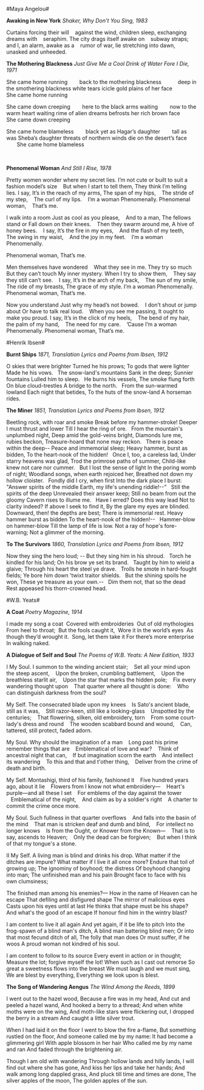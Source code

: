 #Maya Angelou#

**Awaking in New York**
*Shaker, Why Don’t You Sing, 1983*

Curtains forcing their will   
against the wind,
children sleep,
exchanging dreams with   
seraphim. The city
drags itself awake on   
subway straps; and
I, an alarm, awake as a   
rumor of war,
lie stretching into dawn,   
unasked and unheeded.

**The Mothering Blackness**
*Just Give Me a Cool Drink of Water Fore I Die, 1971*

She came home running
       back to the mothering blackness   
       deep in the smothering blackness
white tears icicle gold plains of her face   
       She came home running

She came down creeping
       here to the black arms waiting
       now to the warm heart waiting
rime of alien dreams befrosts her rich brown face   
       She came down creeping

She came home blameless
       black yet as Hagar’s daughter
       tall as was Sheba’s daughter
threats of northern winds die on the desert’s face   
       She came home blameless</p> <br>

**Phenomenal Woman**
*And Still I Rise, 1978*

Pretty women wonder where my secret lies.
I’m not cute or built to suit a fashion model’s size   
But when I start to tell them,
They think I’m telling lies.
I say,
It’s in the reach of my arms,
The span of my hips,   
The stride of my step,   
The curl of my lips.   
I’m a woman
Phenomenally.
Phenomenal woman,   
That’s me.

I walk into a room
Just as cool as you please,   
And to a man,
The fellows stand or
Fall down on their knees.   
Then they swarm around me,
A hive of honey bees.   
I say,
It’s the fire in my eyes,   
And the flash of my teeth,   
The swing in my waist,   
And the joy in my feet.   
I’m a woman
Phenomenally.

Phenomenal woman,
That’s me.

Men themselves have wondered   
What they see in me.
They try so much
But they can’t touch
My inner mystery.
When I try to show them,   
They say they still can’t see.   
I say,
It’s in the arch of my back,   
The sun of my smile,
The ride of my breasts,
The grace of my style.
I’m a woman
Phenomenally.
Phenomenal woman,
That’s me.

Now you understand
Just why my head’s not bowed.   
I don’t shout or jump about
Or have to talk real loud.   
When you see me passing,
It ought to make you proud.
I say,
It’s in the click of my heels,   
The bend of my hair,   
the palm of my hand,   
The need for my care.   
’Cause I’m a woman
Phenomenally.
Phenomenal woman,
That’s me.

#Henrik Ibsen#

**Burnt Ships**
*1871, Translation Lyrics and Poems from Ibsen, 1912*

O skies that were brighter
Turned he his prows;
To gods that were lighter
Made he his vows.
 
The snow-land's mountains
Sank in the deep;
Sunnier fountains
Lulled him to sleep.
 
He burns his vessels,
The smoke flung forth
On blue cloud-trestles
A bridge to the north.
 
From the sun-warmed lowland
Each night that betides,
To the huts of the snow-land
A horseman rides.


**The Miner**
*1851, Translation Lyrics and Poems from Ibsen, 1912*

Beetling rock, with roar and smoke
Break before my hammer-stroke!
Deeper I must thrust and lower
Till I hear the ring of ore.
 
From the mountain's unplumbed night,
Deep amid the gold-veins bright,
Diamonds lure me, rubies beckon,
Treasure-hoard that none may reckon.
 
There is peace within the deep--
Peace and immemorial sleep;
Heavy hammer, burst as bidden,
To the heart-nook of the hidden!
 
Once I, too, a careless lad,
Under starry heavens was glad,
Trod the primrose paths of summer,
Child-like knew not care nor cummer.
 
But I lost the sense of light
In the poring womb of night;
Woodland songs, when earth rejoiced her,
Breathed not down my hollow cloister.
 
Fondly did I cry, when first
Into the dark place I burst:
"Answer spirits of the middle
Earth, my life's unending riddle!--"
 
Still the spirits of the deep
Unrevealed their answer keep;
Still no beam from out the gloomy
Cavern rises to illume me.
 
Have I erred? Does this way lead
Not to clarity indeed?
If above I seek to find it,
By the glare my eyes are blinded.
 
Downward, then! the depths are best;
There is immemorial rest.
Heavy hammer burst as bidden
To the heart-nook of the hidden!--
 
Hammer-blow on hammer-blow
Till the lamp of life is low.
Not a ray of hope's fore-warning;
Not a glimmer of the morning.

**To The Survivors**
*1860, Translation Lyrics and Poems from Ibsen, 1912*

Now they sing the hero loud; --
But they sing him in his shroud.
 
Torch he kindled for his land;
On his brow ye set its brand.
 
Taught by him to wield a glaive;
Through his heart the steel ye drave.
 
Trolls he smote in hard-fought fields;
Ye bore him down 'twixt traitor shields.
 
But the shining spoils he won,
These ye treasure as your own.--
 
Dim them not, that so the dead
Rest appeased his thorn-crowned head.


#W.B. Yeats#

**A Coat**
*Poetry Magazine, 1914*

I made my song a coat 
Covered with embroideries 
Out of old mythologies 
From heel to throat; 
But the fools caught it, 
Wore it in the world’s eyes 
As though they’d wrought it. 
Song, let them take it
For there’s more enterprise 
In walking naked.


**A Dialogue of Self and Soul**
*The Poems of W.B. Yeats: A New Edition, 1933*

I
My Soul. I summon to the winding ancient stair;
   Set all your mind upon the steep ascent,
   Upon the broken, crumbling battlement,
   Upon the breathless starlit air,
   Upon the star that marks the hidden pole;
   Fix every wandering thought upon
   That quarter where all thought is done:
   Who can distinguish darkness from the soul?

My Self. The consecrated blade upon my knees
   Is Sato's ancient blade, still as it was,
   Still razor-keen, still like a looking-glass
   Unspotted by the centuries;
   That flowering, silken, old embroidery, torn
   From some court-lady's dress and round
   The wooden scabbard bound and wound,
   Can, tattered, still protect, faded adorn.

My Soul. Why should the imagination of a man
   Long past his prime remember things that are
   Emblematical of love and war?
   Think of ancestral night that can,
   If but imagination scorn the earth
   And intellect its wandering
   To this and that and t'other thing,
   Deliver from the crime of death and birth.

My Self. Montashigi, third of his family, fashioned it
   Five hundred years ago, about it lie
   Flowers from I know not what embroidery—
   Heart's purple—and all these I set
   For emblems of the day against the tower
   Emblematical of the night,
   And claim as by a soldier's right
   A charter to commit the crime once more.

My Soul. Such fullness in that quarter overflows
   And falls into the basin of the mind
   That man is stricken deaf and dumb and blind,
   For intellect no longer knows
   Is from the Ought, or Knower from the Known—
   That is to say, ascends to Heaven;
   Only the dead can be forgiven;
   But when I think of that my tongue's a stone.


II
My Self. A living man is blind and drinks his drop.
What matter if the ditches are impure?
What matter if I live it all once more?
Endure that toil of growing up;
The ignominy of boyhood; the distress
Of boyhood changing into man;
The unfinished man and his pain
Brought face to face with his own clumsiness;

The finished man among his enemies?—
How in the name of Heaven can he escape
That defiling and disfigured shape
The mirror of malicious eyes
Casts upon his eyes until at last
He thinks that shape must be his shape?
And what's the good of an escape
If honour find him in the wintry blast?

I am content to live it all again
And yet again, if it be life to pitch
Into the frog-spawn of a blind man's ditch,
A blind man battering blind men;
Or into that most fecund ditch of all,
The folly that man does
Or must suffer, if he woos
A proud woman not kindred of his soul.

I am content to follow to its source
Every event in action or in thought;
Measure the lot; forgive myself the lot!
When such as I cast out remorse
So great a sweetness flows into the breast
We must laugh and we must sing,
We are blest by everything,
Everything we look upon is blest.


**The Song of Wandering Aengus**
*The Wind Among the Reeds, 1899*

I went out to the hazel wood,
Because a fire was in my head,
And cut and peeled a hazel wand,
And hooked a berry to a thread;
And when white moths were on the wing,
And moth-like stars were flickering out,
I dropped the berry in a stream
And caught a little silver trout.

When I had laid it on the floor
I went to blow the fire a-flame,
But something rustled on the floor,
And someone called me by my name:
It had become a glimmering girl
With apple blossom in her hair
Who called me by my name and ran
And faded through the brightening air.

Though I am old with wandering
Through hollow lands and hilly lands,
I will find out where she has gone,
And kiss her lips and take her hands;
And walk among long dappled grass,
And pluck till time and times are done,
The silver apples of the moon,
The golden apples of the sun.

